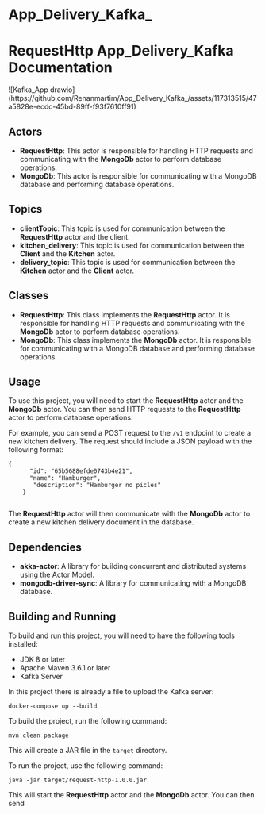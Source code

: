 # App_Delivery_Kafka_


  <h1>RequestHttp App_Delivery_Kafka Documentation</h1>
  ![Kafka_App drawio](https://github.com/Renanmartim/App_Delivery_Kafka_/assets/117313515/47a5828e-ecdc-45bd-89ff-f93f7610ff91)
  <h2>Actors</h2>
    <ul>
        <li><strong>RequestHttp</strong>: This actor is responsible for handling HTTP requests and communicating with the <strong>MongoDb</strong> actor to perform database operations.</li>
        <li><strong>MongoDb</strong>: This actor is responsible for communicating with a MongoDB database and performing database operations.</li>
    </ul>
    <h2>Topics</h2>
    <ul>
        <li><strong>clientTopic</strong>: This topic is used for communication between the <strong>RequestHttp</strong> actor and the client.</li>
        <li><strong>kitchen_delivery</strong>: This topic is used for communication between the <strong>Client</strong> and the <strong>Kitchen</strong> actor.</li>
        <li><strong>delivery_topic</strong>: This topic is used for communication between the <strong>Kitchen</strong> actor and the <strong>Client</strong> actor.</li>
    </ul>
    <h2>Classes</h2>
    <ul>
        <li><strong>RequestHttp</strong>: This class implements the <strong>RequestHttp</strong> actor. It is responsible for handling HTTP requests and communicating with the <strong>MongoDb</strong> actor to perform database operations.</li>
        <li><strong>MongoDb</strong>: This class implements the <strong>MongoDb</strong> actor. It is responsible for communicating with a MongoDB database and performing database operations.</li>
    </ul>
    <h2>Usage</h2>
    <p>To use this project, you will need to start the <strong>RequestHttp</strong> actor and the <strong>MongoDb</strong> actor. You can then send HTTP requests to the <strong>RequestHttp</strong> actor to perform database operations.</p>
    <p>For example, you can send a POST request to the <code>/v1</code> endpoint to create a new kitchen delivery. The request should include a JSON payload with the following format:</p>
    <pre><code>{
      "id": "65b5688efde0743b4e21",
      "name": "Hamburger",
       "description": "Hamburger no picles"
    }
    </code></pre>
    <p>The <strong>RequestHttp</strong> actor will then communicate with the <strong>MongoDb</strong> actor to create a new kitchen delivery document in the database.</p>
    <h2>Dependencies</h2>
    <ul>
        <li><strong>akka-actor</strong>: A library for building concurrent and distributed systems using the Actor Model.</li>
        <li><strong>mongodb-driver-sync</strong>: A library for communicating with a MongoDB database.</li>
    </ul>
    <h2>Building and Running</h2>
    <p>To build and run this project, you will need to have the following tools installed:</p>
    <ul>
        <li>JDK 8 or later</li>
        <li>Apache Maven 3.6.1 or later</li>
        <li>Kafka Server</li>
    </ul>
    <p>In this project there is already a file to upload the Kafka server:</p>
    <pre><code>docker-compose up --build</code></pre>
    <p>To build the project, run the following command:</p>
    <pre><code>mvn clean package</code></pre>
    <p>This will create a JAR file in the <code>target</code> directory.</p>
    <p>To run the project, use the following command:</p>
    <pre><code>java -jar target/request-http-1.0.0.jar</code></pre>
    <p>This will start the <strong>RequestHttp</strong> actor and the <strong>MongoDb</strong> actor. You can then send</p>
